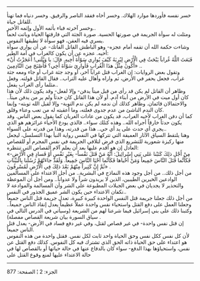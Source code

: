 ------------------------------------------------------------------------

خسر نفسه فأوردها موارد الهلاك. وخسر أخاه ففقد الناصر والرفيق. وخسر دنياه
فما تهنأ للقاتل حياة.  
وخسر آخرته فباء بأثمه الأول وإثمه الأخير..  
ومثلت له سوأة الجريمة في صورتها الحسية. صورة الجثة التي فارقتها الحياة
وباتت لحماً يسري فيه العفن، فهو سوأة لا تطيقها النفوس.  
وشاءت حكمة الله أن تقفه أمام عجزه- وهو الباطش القاتل الفاتك- عن أن يواري
سوأة أخيه. عجزه عن أن يكون كالغراب في أمة الطير:  
«فَبَعَثَ اللَّهُ غُراباً يَبْحَثُ فِي الْأَرْضِ لِيُرِيَهُ كَيْفَ يُوارِي سَوْأَةَ أَخِيهِ. قالَ: يا وَيْلَتى!
أَعَجَزْتُ أَنْ أَكُونَ مِثْلَ هذَا الْغُرابِ فَأُوارِيَ سَوْأَةَ أَخِي؟ فَأَصْبَحَ مِنَ النَّادِمِينَ» ..  
وتقول بعض الروايات: إن الغراب قتل غراباً آخر، أو وجد جثة غراب أو جاء ومعه
جثة غراب، فجعل يحفر في الأرض، ثم واراه وأهال عليه التراب.. فقال القاتل
قولته. وفعل مثلما رأى الغراب يفعل..  
وظاهر أن القاتل لم يكن قد رأى من قبل ميتاً يدفن- وإلا لفعل- وقد يكون ذلك
لأن هذا كان أول ميت في الأرض من أبناء آدم. أو لأن هذا القاتل كان حدثاً
ولم ير من يدفن ميتاً.. والاحتمالان قائمان. وظاهر كذلك أن ندمه لم يكن ندم
التوبة- وإلا لقبل الله توبته- وإنما كان الندم الناشئ من عدم جدوى فعلته،
وما أعقبته له من تعب وعناء وقلق.  
كما أن دفن الغراب لأخيه الغراب، قد يكون من عادات الغربان كما يقول بعض
الناس. وقد يكون حدثاً خارقاً أجراه الله.. وهذه كتلك سواء.. فالذي يودع
الأحياء غرائزهم هو الذي يجري أي حدث على يد أي حي.. هذا من قدرته، وهذا من
قدرته على السواء..  
وهنا يلتقط السياق الآثار العميقة التي تتركها في النفس رواية النبأ بهذا
التسلسل، ليجعل منها ركيزة شعورية للتشريع الذي فرض لتلافي الجريمة في نفس
المجرم أو للقصاص العادل إن هو أقدم عليها بعد أن يعلم آلام القصاص التي
تنتظره:  
«مِنْ أَجْلِ ذلِكَ كَتَبْنا عَلى بَنِي إِسْرائِيلَ: أَنَّهُ مَنْ قَتَلَ نَفْساً- بِغَيْرِ نَفْسٍ أَوْ فَسادٍ فِي
الْأَرْضِ- فَكَأَنَّما قَتَلَ النَّاسَ جَمِيعاً وَمَنْ أَحْياها فَكَأَنَّما أَحْيَا النَّاسَ جَمِيعاً. وَلَقَدْ
جاءَتْهُمْ رُسُلُنا بِالْبَيِّناتِ ثُمَّ إِنَّ كَثِيراً مِنْهُمْ بَعْدَ ذلِكَ فِي الْأَرْضِ لَمُسْرِفُونَ» .  
من أجل ذلك.. من أجل وجود هذه النماذج في البشرية.. من أجل الاعتداء على
المسالمين الوادعين الخيرين الطيبين، الذين لا يريدون شراً ولا عدواناً.. ومن
أجل أن الموعظة والتحذير لا يجديان في بعض الجبلات المطبوعة على الشر وأن
المسالمة والموادعة لا تكفان الاعتداء حين يكون الشر عميق الجذور في
النفس..  
من أجل ذلك جعلنا جريمة قتل النفس الواحدة كبيرة كبيرة، تعدل جريمة قتل
الناس جميعاً وجعلنا العمل على دفع القتل واستحياء نفس واحدة عملاً عظيماً
يعدل إنقاذ الناس جميعاً.. وكتبنا ذلك على بني إسرائيل فيما شرعنا لهم من
الشريعة (وسيأتي في الدرس التالي في سياق السورة بيان شريعة القصاص مفصلة)
.  
إن قتل نفس واحدة- في غير قصاص لقتل، وفي غير دفع فساد في الأرض- يعدل قتل
الناس جميعاً.  
لأن كل نفس ككل نفس وحق الحياة واحد ثابت لكل نفس. فقتل واحدة من هذه
النفوس هو اعتداء على حق الحياة ذاته الحق الذي تشترك فيه كل النفوس. كذلك
دفع القتل عن نفس، واستحياؤها بهذا الدفع- سواء كان بالدفاع عنها في حالة
حياتها أو بالقصاص لها في حالة الاعتداء عليها لمنع وقوع القتل على

------------------------------------------------------------------------

الجزء: 2 ¦ الصفحة: 877
